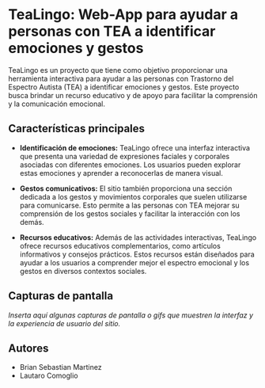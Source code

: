 # TeaLingo: Web-App para ayudar a personas con TEA a identificar emociones y gestos

TeaLingo es un proyecto que tiene como objetivo proporcionar una herramienta interactiva para ayudar a las personas con Trastorno del Espectro Autista (TEA) a identificar emociones y gestos. Este proyecto busca brindar un recurso educativo y de apoyo para facilitar la comprensión y la comunicación emocional.

## Características principales

- **Identificación de emociones:** TeaLingo ofrece una interfaz interactiva que presenta una variedad de expresiones faciales y corporales asociadas con diferentes emociones. Los usuarios pueden explorar estas emociones y aprender a reconocerlas de manera visual.

- **Gestos comunicativos:** El sitio también proporciona una sección dedicada a los gestos y movimientos corporales que suelen utilizarse para comunicarse. Esto permite a las personas con TEA mejorar su comprensión de los gestos sociales y facilitar la interacción con los demás.

- **Recursos educativos:** Además de las actividades interactivas, TeaLingo ofrece recursos educativos complementarios, como artículos informativos y consejos prácticos. Estos recursos están diseñados para ayudar a los usuarios a comprender mejor el espectro emocional y los gestos en diversos contextos sociales.

## Capturas de pantalla

_Inserta aquí algunas capturas de pantalla o gifs que muestren la interfaz y la experiencia de usuario del sitio._

## Autores

- Brian Sebastian Martinez
- Lautaro Comoglio
